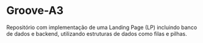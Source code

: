 # Groove-A3
Repositório com implementação de uma Landing Page (LP) incluindo banco de dados e backend, utilizando estruturas de dados como filas e pilhas.

